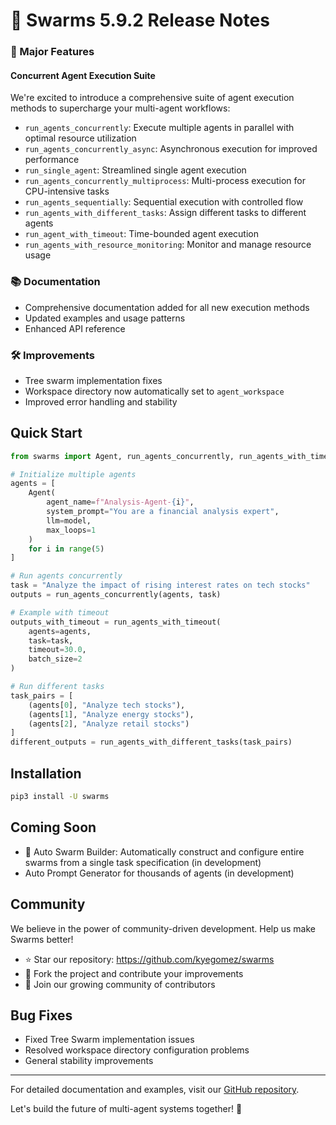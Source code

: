 # 🚀 Swarms 5.9.2 Release Notes


### 🎯 Major Features

#### Concurrent Agent Execution Suite
We're excited to introduce a comprehensive suite of agent execution methods to supercharge your multi-agent workflows:

- `run_agents_concurrently`: Execute multiple agents in parallel with optimal resource utilization
- `run_agents_concurrently_async`: Asynchronous execution for improved performance
- `run_single_agent`: Streamlined single agent execution
- `run_agents_concurrently_multiprocess`: Multi-process execution for CPU-intensive tasks
- `run_agents_sequentially`: Sequential execution with controlled flow
- `run_agents_with_different_tasks`: Assign different tasks to different agents
- `run_agent_with_timeout`: Time-bounded agent execution
- `run_agents_with_resource_monitoring`: Monitor and manage resource usage

### 📚 Documentation
- Comprehensive documentation added for all new execution methods
- Updated examples and usage patterns
- Enhanced API reference

### 🛠️ Improvements
- Tree swarm implementation fixes
- Workspace directory now automatically set to `agent_workspace`
- Improved error handling and stability

## Quick Start

```python
from swarms import Agent, run_agents_concurrently, run_agents_with_timeout, run_agents_with_different_tasks

# Initialize multiple agents
agents = [
    Agent(
        agent_name=f"Analysis-Agent-{i}",
        system_prompt="You are a financial analysis expert",
        llm=model,
        max_loops=1
    )
    for i in range(5)
]

# Run agents concurrently
task = "Analyze the impact of rising interest rates on tech stocks"
outputs = run_agents_concurrently(agents, task)

# Example with timeout
outputs_with_timeout = run_agents_with_timeout(
    agents=agents,
    task=task,
    timeout=30.0,
    batch_size=2
)

# Run different tasks
task_pairs = [
    (agents[0], "Analyze tech stocks"),
    (agents[1], "Analyze energy stocks"),
    (agents[2], "Analyze retail stocks")
]
different_outputs = run_agents_with_different_tasks(task_pairs)
```

## Installation
```bash
pip3 install -U swarms
```

## Coming Soon
- 🌟 Auto Swarm Builder: Automatically construct and configure entire swarms from a single task specification (in development)
- Auto Prompt Generator for thousands of agents (in development)

## Community
We believe in the power of community-driven development. Help us make Swarms better!

- ⭐ Star our repository: https://github.com/kyegomez/swarms
- 🔄 Fork the project and contribute your improvements
- 🤝 Join our growing community of contributors

## Bug Fixes
- Fixed Tree Swarm implementation issues
- Resolved workspace directory configuration problems
- General stability improvements

---

For detailed documentation and examples, visit our [GitHub repository](https://github.com/kyegomez/swarms).

Let's build the future of multi-agent systems together! 🚀
